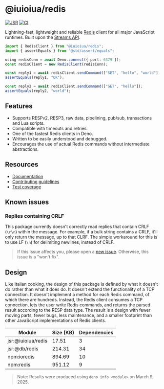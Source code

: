 # @iuioiua/redis

[![JSR](https://jsr.io/badges/@iuioiua/redis)](https://jsr.io/@iuioiua/redis)
[![CI](https://github.com/iuioiua/redis/actions/workflows/ci.yml/badge.svg)](https://github.com/iuioiua/redis/actions/workflows/ci.yml)

Lightning-fast, lightweight and reliable [Redis](https://redis.io/) client for
all major JavaScript runtimes. Built upon the
[Streams API](https://developer.mozilla.org/en-US/docs/Web/API/Streams_API).

```ts
import { RedisClient } from "@iuioiua/redis";
import { assertEquals } from "@std/assert/equals";

using redisConn = await Deno.connect({ port: 6379 });
const redisClient = new RedisClient(redisConn);

const reply1 = await redisClient.sendCommand(["SET", "hello", "world"]);
assertEquals(reply1, "OK");

const reply2 = await redisClient.sendCommand(["GET", "hello"]);
assertEquals(reply2, "world");
```

## Features

- Supports RESPv2, RESP3, raw data, pipelining, pub/sub, transactions and Lua
  scripts.
- Compatible with timeouts and retries.
- One of the fastest Redis clients in Deno.
- Written to be easily understood and debugged.
- Encourages the use of actual Redis commands without intermediate abstractions.

## Resources

- [Documentation](https://jsr.io/@iuioiua/redis/doc)
- [Contributing guidelines](./CONTRIBUTING.md)
- [Test coverage](https://iuioiua-redis-coverage.deno.dev/)

## Known issues

### Replies containing CRLF

This package currently doesn't correctly read replies that contain CRLF (`\r\n`)
within the message. For example, if a bulk string contains a CRLF, it'll only
return the message, up to that CLRF. The simple workaround for this is to use LF
(`\n`) for delimiting newlines, instead of CRLF.

> If this issue affects you, please open a
> [new issue](https://github.com/iuioiua/redis/issues/new). Otherwise, this
> issue is a "won't fix".

## Design

Like Italian cooking, the design of this package is defined by what it doesn't
do rather than what it does do. It doesn't extend the functionality of a TCP
connection. It doesn't implement a method for each Redis command, of which there
are hundreds. Instead, the Redis client consumes a TCP connection, lets the user
write Redis commands, and returns the parsed result according to the RESP data
type. The result is a design with fewer moving parts, fewer bugs, less
maintenance, and a smaller footprint than other JavaScript implementations of
Redis clients.

| Module             | Size (KB) | Dependencies |
| ------------------ | --------- | ------------ |
| jsr:@iuioiua/redis | 17.51     | 3            |
| jsr:@db/redis      | 214.31    | 34           |
| npm:ioredis        | 894.69    | 10           |
| npm:redis          | 951.12    | 9            |

> Note: Results were produced using `deno info <module>` on March 9, 2025.
